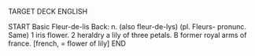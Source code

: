 TARGET DECK
ENGLISH

START
Basic
Fleur-de-lis
Back: n. (also fleur-de-lys) (pl. Fleurs- pronunc. Same) 1 iris flower. 2 heraldry a lily of three petals. B former royal arms of france. [french, = flower of lily]
END
